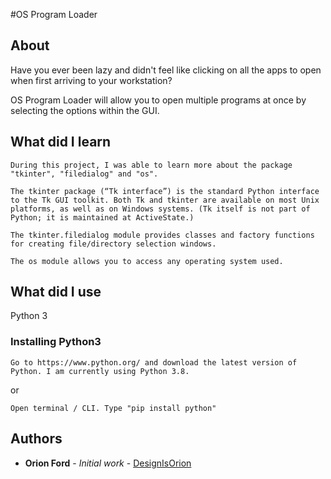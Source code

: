 #OS Program Loader 

## About

Have you ever been lazy and didn't feel like clicking on all the apps to open when first arriving to your workstation?

OS Program Loader will allow you to open multiple programs at once by selecting the options within the GUI.

## What did I learn

```
During this project, I was able to learn more about the package "tkinter", "filedialog" and "os".
```

```
The tkinter package (“Tk interface”) is the standard Python interface to the Tk GUI toolkit. Both Tk and tkinter are available on most Unix platforms, as well as on Windows systems. (Tk itself is not part of Python; it is maintained at ActiveState.)
```

```
The tkinter.filedialog module provides classes and factory functions for creating file/directory selection windows.
```

```
The os module allows you to access any operating system used.
```

## What did I use

Python 3

### Installing Python3

```
Go to https://www.python.org/ and download the latest version of Python. I am currently using Python 3.8.
```

or

```
Open terminal / CLI. Type "pip install python"
```

## Authors

- **Orion Ford** - _Initial work_ - [DesignIsOrion](https:www.DesignIsOrion.com)
